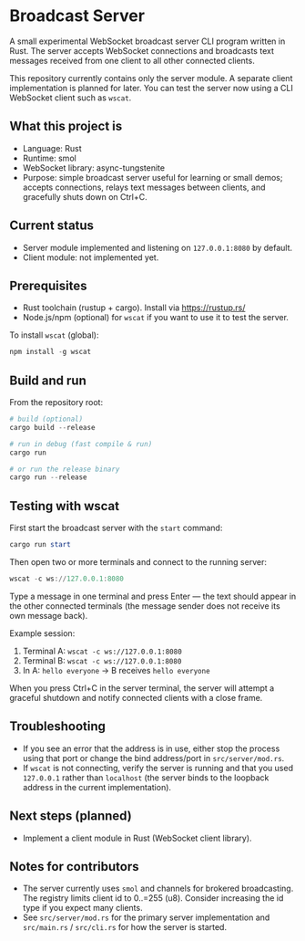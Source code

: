 # Broadcast Server

A small experimental WebSocket broadcast server CLI program written in Rust. The server accepts WebSocket connections and broadcasts text messages received from one client to all other connected clients.

This repository currently contains only the server module. A separate client implementation is planned for later. You can test the server now using a CLI WebSocket client such as `wscat`.

## What this project is

- Language: Rust
- Runtime: smol
- WebSocket library: async-tungstenite
- Purpose: simple broadcast server useful for learning or small demos; accepts connections, relays text messages between clients, and gracefully shuts down on Ctrl+C.

## Current status

- Server module implemented and listening on `127.0.0.1:8080` by default.
- Client module: not implemented yet.

## Prerequisites

- Rust toolchain (rustup + cargo). Install via https://rustup.rs/
- Node.js/npm (optional) for `wscat` if you want to use it to test the server.

To install `wscat` (global):

```powershell
npm install -g wscat
```

## Build and run

From the repository root:

```powershell
# build (optional)
cargo build --release

# run in debug (fast compile & run)
cargo run

# or run the release binary
cargo run --release
```

## Testing with wscat

First start the broadcast server with the `start` command:

```powershell
cargo run start
```

Then open two or more terminals and connect to the running server:

```powershell
wscat -c ws://127.0.0.1:8080
```

Type a message in one terminal and press Enter — the text should appear in the other connected terminals (the message sender does not receive its own message back).

Example session:

1. Terminal A: `wscat -c ws://127.0.0.1:8080`
2. Terminal B: `wscat -c ws://127.0.0.1:8080`
3. In A: `hello everyone` -> B receives `hello everyone`

When you press Ctrl+C in the server terminal, the server will attempt a graceful shutdown and notify connected clients with a close frame.

## Troubleshooting

- If you see an error that the address is in use, either stop the process using that port or change the bind address/port in `src/server/mod.rs`.
- If `wscat` is not connecting, verify the server is running and that you used `127.0.0.1` rather than `localhost` (the server binds to the loopback address in the current implementation).

## Next steps (planned)

- Implement a client module in Rust (WebSocket client library).

## Notes for contributors

- The server currently uses `smol` and channels for brokered broadcasting. The registry limits client id to 0..=255 (u8). Consider increasing the id type if you expect many clients.
- See `src/server/mod.rs` for the primary server implementation and `src/main.rs` / `src/cli.rs` for how the server is started.

